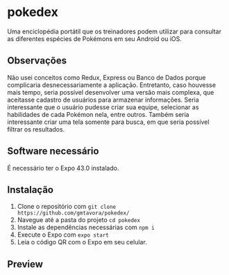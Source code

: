# pokedex
Uma enciclopédia portátil que os treinadores podem utilizar para consultar as diferentes espécies de Pokémons em seu Android ou iOS.

## Observações

Não usei conceitos como Redux, Express ou Banco de Dados porque complicaria desnecessariamente a aplicação. Entretanto,
caso houvesse mais tempo, seria possível desenvolver uma versão mais complexa, que aceitasse cadastro de usuários para armazenar informações.
Seria interessante que o usuário pudesse criar sua equipe, selecionar as habilidades de cada Pokémon nela, entre outros. Também seria interessante
criar uma tela somente para busca, em que seria possível filtrar os resultados.

## Software necessário

É necessário ter o Expo 43.0 instalado.

## Instalação

1. Clone o repositório com ```git clone https://github.com/gmtavora/pokedex/```
2. Navegue até a pasta do projeto ```cd pokedex```
3. Instale as dependências necessárias com ```npm i```
4. Execute o Expo com ```expo start ```
5. Leia o código QR com o Expo em seu celular.

## Preview
